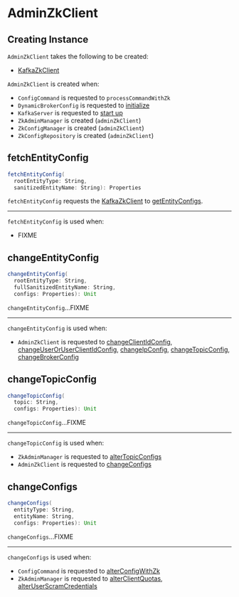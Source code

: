 # AdminZkClient

## Creating Instance

`AdminZkClient` takes the following to be created:

* <span id="zkClient"> [KafkaZkClient](KafkaZkClient.md)

`AdminZkClient` is created when:

* `ConfigCommand` is requested to `processCommandWithZk`
* `DynamicBrokerConfig` is requested to [initialize](../dynamic-broker-configuration/DynamicBrokerConfig.md#initialize)
* `KafkaServer` is requested to [start up](../broker/KafkaServer.md#startup)
* `ZkAdminManager` is created (`adminZkClient`)
* `ZkConfigManager` is created (`adminZkClient`)
* `ZkConfigRepository` is created (`adminZkClient`)

## <span id="fetchEntityConfig"> fetchEntityConfig

```scala
fetchEntityConfig(
  rootEntityType: String,
  sanitizedEntityName: String): Properties
```

`fetchEntityConfig` requests the [KafkaZkClient](#zkClient) to [getEntityConfigs](KafkaZkClient.md#getEntityConfigs).

---

`fetchEntityConfig` is used when:

* FIXME

## <span id="changeEntityConfig"> changeEntityConfig

```scala
changeEntityConfig(
  rootEntityType: String,
  fullSanitizedEntityName: String,
  configs: Properties): Unit
```

`changeEntityConfig`...FIXME

---

`changeEntityConfig` is used when:

* `AdminZkClient` is requested to [changeClientIdConfig](#changeClientIdConfig), [changeUserOrUserClientIdConfig](#changeUserOrUserClientIdConfig), [changeIpConfig](#changeIpConfig), [changeTopicConfig](#changeTopicConfig), [changeBrokerConfig](#changeBrokerConfig)

## <span id="changeTopicConfig"> changeTopicConfig

```scala
changeTopicConfig(
  topic: String,
  configs: Properties): Unit
```

`changeTopicConfig`...FIXME

---

`changeTopicConfig` is used when:

* `ZkAdminManager` is requested to [alterTopicConfigs](../ZkAdminManager.md#alterTopicConfigs)
* `AdminZkClient` is requested to [changeConfigs](#changeConfigs)

## <span id="changeConfigs"> changeConfigs

```scala
changeConfigs(
  entityType: String,
  entityName: String,
  configs: Properties): Unit
```

`changeConfigs`...FIXME

---

`changeConfigs` is used when:

* `ConfigCommand` is requested to [alterConfigWithZk](../tools/kafka-configs/ConfigCommand.md#alterConfigWithZk)
* `ZkAdminManager` is requested to [alterClientQuotas](../ZkAdminManager.md#alterClientQuotas), [alterUserScramCredentials](../ZkAdminManager.md#alterUserScramCredentials)
